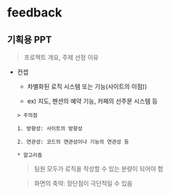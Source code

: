 # feedback

## 기획용 PPT

> 프로젝트 개요, 주제 선정 이유

- 컨셉

  - 차별화된 로직 시스템 또는 기능(사이트의 이점))

  - ex) 지도, 펜션의 예약 기능, 카페의 선주문 시스템 등

  ```
  > 주의점

  1. 방향성: 사이트의 방향성

  2. 연관성: 코드의 연관성이나 기능의 연관성 등

  * 알고리즘
  ```

  > 팀원 모두가 로직을 작성할 수 있는 분량이 되어야 함

  > 화면의 축약: 장단점이 극단적일 수 있음
